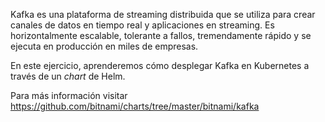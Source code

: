 Kafka es una plataforma de streaming distribuida que se utiliza para crear canales de datos en tiempo real y aplicaciones en streaming. Es horizontalmente escalable, tolerante a fallos, tremendamente rápido y se ejecuta en producción en miles de empresas.

En este ejercicio, aprenderemos cómo desplegar Kafka en Kubernetes a través de un _chart_ de Helm.

Para más información visitar https://github.com/bitnami/charts/tree/master/bitnami/kafka

